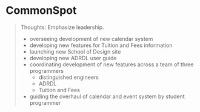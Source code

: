 # CommonSpot

> Thoughts: Emphasize leadership.
> - overseeing development of new calendar system
> - developing new features for Tuition and Fees information
> - launching new School of Design site
> - developing new ADRDL user guide
> - coordinating development of new features across a team of three programmers
>   - distinguished engineers
>   - ADRDL
>   - Tuition and Fees
> - guiding the overhaul of calendar and event system by student programmer
